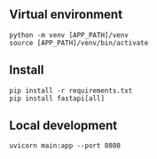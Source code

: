## Virtual environment
```
python -m venv [APP_PATH]/venv
source [APP_PATH]/venv/bin/activate
```

## Install
```
pip install -r requirements.txt
pip install fastapi[all]
```
## Local development
```
uvicorn main:app --port 8080
```
